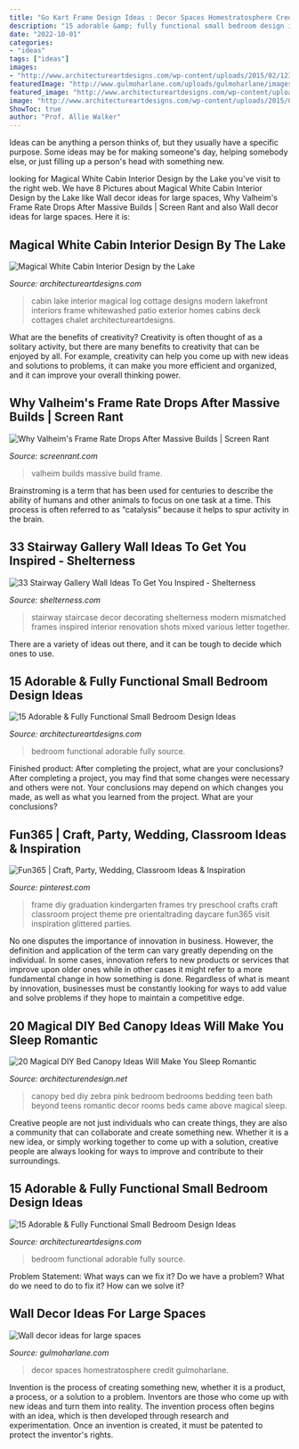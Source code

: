 ```yaml
---
title: "Go Kart Frame Design Ideas : Decor Spaces Homestratosphere Credit Gulmoharlane"
description: "15 adorable &amp; fully functional small bedroom design ideas"
date: "2022-10-01"
categories:
- "ideas"
tags: ["ideas"]
images:
- "http://www.architectureartdesigns.com/wp-content/uploads/2015/02/1231.jpg"
featuredImage: "http://www.gulmoharlane.com/uploads/gulmoharlane/images/ac-823686.jpg"
featured_image: "http://www.architectureartdesigns.com/wp-content/uploads/2015/02/1231.jpg"
image: "http://www.architectureartdesigns.com/wp-content/uploads/2015/02/435.jpg"
ShowToc: true
author: "Prof. Allie Walker"
---
```



Ideas can be anything a person thinks of, but they usually have a specific purpose. Some ideas may be for making someone's day, helping somebody else, or just filling up a person's head with something new.

	

		
looking for Magical White Cabin Interior Design by the Lake you've visit to the right web. We have 8 Pictures about Magical White Cabin Interior Design by the Lake like Wall decor ideas for large spaces, Why Valheim&#039;s Frame Rate Drops After Massive Builds | Screen Rant and also Wall decor ideas for large spaces. Here it is:
		
    
## Magical White Cabin Interior Design By The Lake

<img loading=lazy src="http://www.architectureartdesigns.com/wp-content/uploads/2014/01/168.jpg" onerror="this.onerror=null;this.src='https://tse4.mm.bing.net/th?id=OIP.U6eJpeRj7jjDs36PAKNJtgAAAA&amp;pid=15.1';" alt="Magical White Cabin Interior Design by the Lake">

_Source: architectureartdesigns.com_

>cabin lake interior magical log cottage designs modern lakefront interiors frame whitewashed patio exterior homes cabins deck cottages chalet architectureartdesigns. 

	

What are the benefits of creativity?
Creativity is often thought of as a solitary activity, but there are many benefits to creativity that can be enjoyed by all. For example, creativity can help you come up with new ideas and solutions to problems, it can make you more efficient and organized, and it can improve your overall thinking power.

    
## Why Valheim&#039;s Frame Rate Drops After Massive Builds | Screen Rant

<img loading=lazy src="https://static0.srcdn.com/wordpress/wp-content/uploads/2021/03/Valheim-Massive-Builds-Cause-Lag.jpg" onerror="this.onerror=null;this.src='https://tse3.mm.bing.net/th?id=OIP.QfVkubcENEjPG2w2jeqLLQHaDt&amp;pid=15.1';" alt="Why Valheim&#039;s Frame Rate Drops After Massive Builds | Screen Rant">

_Source: screenrant.com_

>valheim builds massive build frame. 

	

Brainstroming is a term that has been used for centuries to describe the ability of humans and other animals to focus on one task at a time. This process is often referred to as “catalysis” because it helps to spur activity in the brain.

    
## 33 Stairway Gallery Wall Ideas To Get You Inspired - Shelterness

<img loading=lazy src="https://i.shelterness.com/2016/06/06-family-gallery-wall-mismatched.jpg" onerror="this.onerror=null;this.src='https://tse3.mm.bing.net/th?id=OIP.ktcl4UlaCDLR5iib3ZIWuwHaKX&amp;pid=15.1';" alt="33 Stairway Gallery Wall Ideas To Get You Inspired - Shelterness">

_Source: shelterness.com_

>stairway staircase decor decorating shelterness modern mismatched frames inspired interior renovation shots mixed various letter together. 

	

There are a variety of ideas out there, and it can be tough to decide which ones to use.

    
## 15 Adorable &amp; Fully Functional Small Bedroom Design Ideas

<img loading=lazy src="http://www.architectureartdesigns.com/wp-content/uploads/2015/02/1231.jpg" onerror="this.onerror=null;this.src='https://tse2.mm.bing.net/th?id=OIP.kxWJPXlnqQJ6rkvbXDRtowHaLI&amp;pid=15.1';" alt="15 Adorable &amp; Fully Functional Small Bedroom Design Ideas">

_Source: architectureartdesigns.com_

>bedroom functional adorable fully source. 

	

Finished product: After completing the project, what are your conclusions?
After completing a project, you may find that some changes were necessary and others were not. Your conclusions may depend on which changes you made, as well as what you learned from the project. What are your conclusions?

    
## Fun365 | Craft, Party, Wedding, Classroom Ideas &amp; Inspiration

<img loading=lazy src="https://i.pinimg.com/736x/e4/10/d1/e410d17c3ed00c19562eb04335a1468e--graduation-parties-graduation-party-kids-kindergarten.jpg" onerror="this.onerror=null;this.src='https://tse4.mm.bing.net/th?id=OIP.AoMAqrjs_IvLIC9J5zK4rwHaLH&amp;pid=15.1';" alt="Fun365 | Craft, Party, Wedding, Classroom Ideas &amp; Inspiration">

_Source: pinterest.com_

>frame diy graduation kindergarten frames try preschool crafts craft classroom project theme pre orientaltrading daycare fun365 visit inspiration glittered parties. 

	

No one disputes the importance of innovation in business. However, the definition and application of the term can vary greatly depending on the individual. In some cases, innovation refers to new products or services that improve upon older ones while in other cases it might refer to a more fundamental change in how something is done. Regardless of what is meant by innovation, businesses must be constantly looking for ways to add value and solve problems if they hope to maintain a competitive edge.

    
## 20 Magical DIY Bed Canopy Ideas Will Make You Sleep Romantic

<img loading=lazy src="http://cdn.architecturendesign.net/wp-content/uploads/2015/07/AD-DIY-Bed-Canopy-18.jpg" onerror="this.onerror=null;this.src='https://tse4.mm.bing.net/th?id=OIP.AKjCfW2kRfPpCNHvgzt2rgHaJ7&amp;pid=15.1';" alt="20 Magical DIY Bed Canopy Ideas Will Make You Sleep Romantic">

_Source: architecturendesign.net_

>canopy bed diy zebra pink bedroom bedrooms bedding teen bath beyond teens romantic decor rooms beds came above magical sleep. 

	

Creative people are not just individuals who can create things, they are also a community that can collaborate and create something new. Whether it is a new idea, or simply working together to come up with a solution, creative people are always looking for ways to improve and contribute to their surroundings.

    
## 15 Adorable &amp; Fully Functional Small Bedroom Design Ideas

<img loading=lazy src="http://www.architectureartdesigns.com/wp-content/uploads/2015/02/435.jpg" onerror="this.onerror=null;this.src='https://tse2.mm.bing.net/th?id=OIP.jUAt--Cmup_gg3Em2azCfQHaLI&amp;pid=15.1';" alt="15 Adorable &amp; Fully Functional Small Bedroom Design Ideas">

_Source: architectureartdesigns.com_

>bedroom functional adorable fully source. 

	

Problem Statement: What ways can we fix it?
Do we have a problem?
What do we need to do to fix it?
How can we solve it?

    
## Wall Decor Ideas For Large Spaces

<img loading=lazy src="http://www.gulmoharlane.com/uploads/gulmoharlane/images/ac-823686.jpg" onerror="this.onerror=null;this.src='https://tse3.mm.bing.net/th?id=OIP.hw-LVwepdBjIBuGFrqN4CgHaLJ&amp;pid=15.1';" alt="Wall decor ideas for large spaces">

_Source: gulmoharlane.com_

>decor spaces homestratosphere credit gulmoharlane. 

	

Invention is the process of creating something new, whether it is a product, a process, or a solution to a problem. Inventors are those who come up with new ideas and turn them into reality. The invention process often begins with an idea, which is then developed through research and experimentation. Once an invention is created, it must be patented to protect the inventor's rights.

